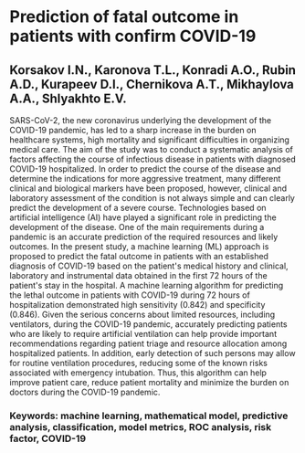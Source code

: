 # Prediction of fatal outcome in patients with confirm COVID-19
## Korsakov I.N., Karonova T.L., Konradi A.O., Rubin A.D., Kurapeev D.I., Chernikova A.T., Mikhaylova A.A., Shlyakhto E.V.

SARS-CoV-2, the new coronavirus underlying the development of the COVID-19 pandemic, has led to a sharp increase in the burden on healthcare systems, high mortality and significant difficulties in organizing medical care. The aim of the study was to conduct a systematic analysis of factors affecting the course of infectious disease in patients with diagnosed COVID-19 hospitalized. In order to predict the course of the disease and determine the indications for more aggressive treatment, many different clinical and biological markers have been proposed, however, clinical and laboratory assessment of the condition is not always simple and can clearly predict the development of a severe course.  Technologies based on artificial intelligence (AI) have played a significant role in predicting the development of the disease. One of the main requirements during a pandemic is an accurate prediction of the required resources and likely outcomes. In the present study, a machine learning (ML) approach is proposed to predict the fatal outcome in patients with an established diagnosis of COVID-19 based on the patient's medical history and clinical, laboratory and instrumental data obtained in the first 72 hours of the patient's stay in the hospital. A machine learning algorithm for predicting the lethal outcome in patients with COVID-19 during 72 hours of hospitalization demonstrated high sensitivity (0.842) and specificity (0.846). Given the serious concerns about limited resources, including ventilators, during the COVID-19 pandemic, accurately predicting patients who are likely to require artificial ventilation can help provide important recommendations regarding patient triage and resource allocation among hospitalized patients. In addition, early detection of such persons may allow for routine ventilation procedures, reducing some of the known risks associated with emergency intubation. Thus, this algorithm can help improve patient care, reduce patient mortality and minimize the burden on doctors during the COVID-19 pandemic.

### Keywords: machine learning, mathematical model, predictive analysis, classification, model metrics, ROC analysis, risk factor, COVID-19
